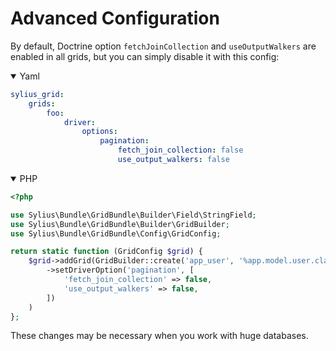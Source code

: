 Advanced Configuration
======================

By default, Doctrine option `fetchJoinCollection` and `useOutputWalkers` are enabled in all grids, but you can simply disable it with this config:

<details open><summary>Yaml</summary>

```yaml
sylius_grid:
    grids:
        foo:
            driver:
                options:
                    pagination:                
                        fetch_join_collection: false
                        use_output_walkers: false
```

</details>

<details open><summary>PHP</summary>

```php
<?php

use Sylius\Bundle\GridBundle\Builder\Field\StringField;
use Sylius\Bundle\GridBundle\Builder\GridBuilder;
use Sylius\Bundle\GridBundle\Config\GridConfig;

return static function (GridConfig $grid) {
    $grid->addGrid(GridBuilder::create('app_user', '%app.model.user.class%')
        ->setDriverOption('pagination', [
            'fetch_join_collection' => false,
            'use_output_walkers' => false,
        ])
    )
};
```

</details>

These changes may be necessary when you work with huge databases.
